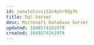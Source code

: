 ```yaml
---
id: cwnw1etsssj53n4yhr92g7k
title: Sql Server
desc: Microsoft Database Server
updated: 1648574161979
created: 1648574161979
---
```




